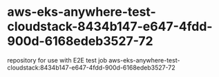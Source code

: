 # aws-eks-anywhere-test-cloudstack-8434b147-e647-4fdd-900d-6168edeb3527-72
repository for use with E2E test job aws-eks-anywhere-test-cloudstack:8434b147-e647-4fdd-900d-6168edeb3527-72
